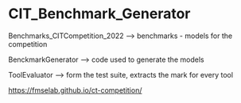 # CIT_Benchmark_Generator


Benchmarks_CITCompetition_2022 --> benchmarks - models for the competition

BenckmarkGenerator --> code used to generate the models 

ToolEvaluator --> form the test suite, extracts the mark for every tool


https://fmselab.github.io/ct-competition/
